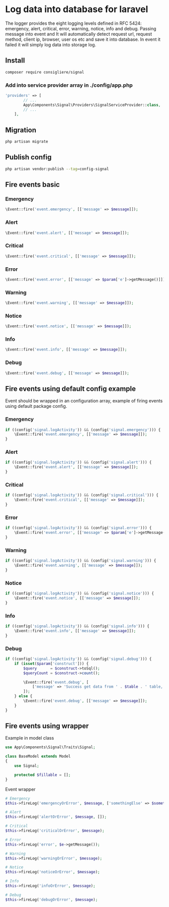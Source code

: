 # Log data into database for laravel

The logger provides the eight logging levels defined in RFC 5424: emergency, alert, critical, error, warning, notice, info and debug. Passing message into event and It will automatically detect request url, request method, client ip, browser, user os etc and save it into database. In event it failed it will simply log data into storage log. 

## Install

```bash
composer require consigliere/signal
```

### Add into service provider array in ./config/app.php

```php
'providers' => [
        // ...
        App\Components\Signal\Providers\SignalServiceProvider::class,
        // ...
    ],
```

## Migration

```bash
php artisan migrate
```

## Publish config

```bash
php artisan vendor:publish --tag=config-signal
```

## Fire events basic

### Emergency
```php
\Event::fire('event.emergency', [['message' => $message]]);
```

### Alert
```php
\Event::fire('event.alert', [['message' => $message]]);
```

### Critical
```php
\Event::fire('event.critical', [['message' => $message]]);
```

### Error
```php
\Event::fire('event.error', [['message' => $param['e']->getMessage()]]); // use try - catch to get error message
```

### Warning
```php
\Event::fire('event.warning', [['message' => $message]]);
```

### Notice
```php
\Event::fire('event.notice', [['message' => $message]]);
```

### Info
```php
\Event::fire('event.info', [['message' => $message]]);
```

### Debug
```php
\Event::fire('event.debug', [['message' => $message]]);
```

## Fire events using default config example
Event should be wrapped in an configuration array, example of firing events using default package config.

### Emergency
```php
if ((config('signal.logActivity')) && (config('signal.emergency'))) {
    \Event::fire('event.emergency', [['message' => $message]]);
}
```

### Alert
```php
if ((config('signal.logActivity')) && (config('signal.alert'))) {
    \Event::fire('event.alert', [['message' => $message]]);
}
```

### Critical
```php
if ((config('signal.logActivity')) && (config('signal.critical'))) {
    \Event::fire('event.critical', [['message' => $message]]);
}
```

### Error
```php
if ((config('signal.logActivity')) && (config('signal.error'))) {
    \Event::fire('event.error', [['message' => $param['e']->getMessage()]]);
}
```

### Warning
```php
if ((config('signal.logActivity')) && (config('signal.warning'))) {
    \Event::fire('event.warning', [['message' => $message]]);
}
```

### Notice
```php
if ((config('signal.logActivity')) && (config('signal.notice'))) {
    \Event::fire('event.notice', [['message' => $message]]);
}
```

### Info
```php
if ((config('signal.logActivity')) && (config('signal.info'))) {
    \Event::fire('event.info', [['message' => $message]]);
}
```

### Debug
```php
if ((config('signal.logActivity')) && (config('signal.debug'))) {
    if (isset($param['construct'])) {
        $query      = $construct->toSql();
        $queryCount = $construct->count();

        \Event::fire('event.debug', [
            ['message' => 'Success get data from ' . $table . ' table, count records "' . $queryCount . '", with query : "' . $query . '"']
        ]);
    } else {
        \Event::fire('event.debug', [['message' => $message]]);
    }
}
```

## Fire events using wrapper 

Example in model class

```php
use App\Components\Signal\Traits\Signal;

class BaseModel extends Model
{
    use Signal;

    protected $fillable = [];
}
```

Event wrapper

```php
# Emergency
$this->fireLog('emergencyOrError', $message, ['somethingElse' => $something]);

# Alert
$this->fireLog('alertOrError', $message, []);

# Critical
$this->fireLog('criticalOrError', $message);

# Error
$this->fireLog('error', $e->getMessage());

# Warning
$this->fireLog('warningOrError', $message);

# Notice
$this->fireLog('noticeOrError', $message);

# Info
$this->fireLog('infoOrError', $message);

# Debug
$this->fireLog('debugOrError', $message);
```